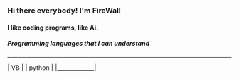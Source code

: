 ### Hi there everybody! I'm FireWall
#### I like coding programs, like Ai.
##### Programming languages that I can understand
_______________
| VB          |
| python      |
|_____________|
